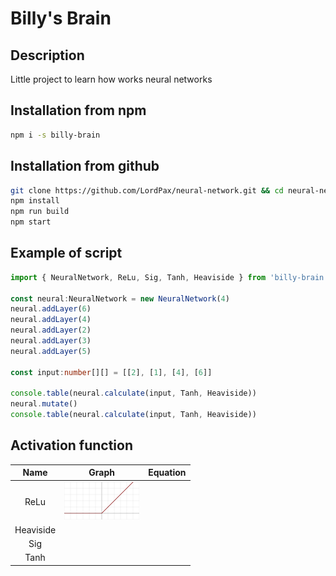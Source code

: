 # Billy's Brain
## Description
Little project to learn how works neural networks

## Installation from npm
```bash
npm i -s billy-brain
```

## Installation from github
```bash
git clone https://github.com/LordPax/neural-network.git && cd neural-network
npm install
npm run build
npm start
```

## Example of script
```ts
import { NeuralNetwork, ReLu, Sig, Tanh, Heaviside } from 'billy-brain'

const neural:NeuralNetwork = new NeuralNetwork(4)
neural.addLayer(6)
neural.addLayer(4)
neural.addLayer(2)
neural.addLayer(3)
neural.addLayer(5)

const input:number[][] = [[2], [1], [4], [6]]

console.table(neural.calculate(input, Tanh, Heaviside))
neural.mutate()
console.table(neural.calculate(input, Tanh, Heaviside))
```

## Activation function
| Name | Graph | Equation |
|:----:|:-----:|:--------:|
|ReLu|![100 car 0 gen](https://raw.githubusercontent.com/LordPax/neural-network/master/images/ReLu.png)||
|Heaviside|||
|Sig|||
|Tanh|||